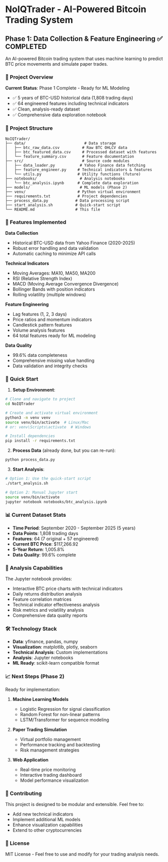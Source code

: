 # NoIQTrader - AI-Powered Bitcoin Trading System

## Phase 1: Data Collection & Feature Engineering ✅ COMPLETED

An AI-powered Bitcoin trading system that uses machine learning to predict BTC price movements and simulate paper trades.

### 🎯 Project Overview

**Current Status**: Phase 1 Complete - Ready for ML Modeling
- ✅ 5 years of BTC-USD historical data (1,808 trading days)
- ✅ 64 engineered features including technical indicators
- ✅ Clean, analysis-ready dataset
- ✅ Comprehensive data exploration notebook

### 📁 Project Structure

```
NoIQTrader/
├── data/                          # Data storage
│   ├── btc_raw_data.csv          # Raw BTC OHLCV data
│   ├── btc_featured_data.csv     # Processed dataset with features
│   └── feature_summary.csv       # Feature documentation
├── src/                          # Source code modules
│   ├── data_loader.py           # Yahoo Finance data fetching
│   ├── feature_engineer.py     # Technical indicators & features
│   └── utils.py                # Utility functions (future)
├── notebooks/                   # Analysis notebooks
│   └── btc_analysis.ipynb      # Complete data exploration
├── models/                      # ML models (Phase 2)
├── venv/                       # Python virtual environment
├── requirements.txt            # Project dependencies
├── process_data.py            # Data processing script
├── start_analysis.sh          # Quick-start script
└── README.md                  # This file
```

### 🔧 Features Implemented

**Data Collection**
- Historical BTC-USD data from Yahoo Finance (2020-2025)
- Robust error handling and data validation
- Automatic caching to minimize API calls

**Technical Indicators**
- Moving Averages: MA10, MA50, MA200
- RSI (Relative Strength Index)
- MACD (Moving Average Convergence Divergence)
- Bollinger Bands with position indicators
- Rolling volatility (multiple windows)

**Feature Engineering**
- Lag features (1, 2, 3 days)
- Price ratios and momentum indicators
- Candlestick pattern features
- Volume analysis features
- 64 total features ready for ML modeling

**Data Quality**
- 99.6% data completeness
- Comprehensive missing value handling
- Data validation and integrity checks

### 🚀 Quick Start

1. **Setup Environment**:
```bash
# Clone and navigate to project
cd NoIQTrader

# Create and activate virtual environment
python3 -m venv venv
source venv/bin/activate  # Linux/Mac
# or: venv\Scripts\activate  # Windows

# Install dependencies
pip install -r requirements.txt
```

2. **Process Data** (already done, but you can re-run):
```bash
python process_data.py
```

3. **Start Analysis**:
```bash
# Option 1: Use the quick-start script
./start_analysis.sh

# Option 2: Manual Jupyter start
source venv/bin/activate
jupyter notebook notebooks/btc_analysis.ipynb
```

### 📊 Current Dataset Stats

- **Time Period**: September 2020 - September 2025 (5 years)
- **Data Points**: 1,808 trading days
- **Features**: 64 (7 original + 57 engineered)
- **Current BTC Price**: $117,266.92
- **5-Year Return**: 1,005.8%
- **Data Quality**: 99.6% complete

### 🔬 Analysis Capabilities

The Jupyter notebook provides:
- Interactive BTC price charts with technical indicators
- Daily returns distribution analysis
- Feature correlation matrices
- Technical indicator effectiveness analysis
- Risk metrics and volatility analysis
- Comprehensive data quality reports

### 🛠 Technology Stack

- **Data**: yfinance, pandas, numpy
- **Visualization**: matplotlib, plotly, seaborn
- **Technical Analysis**: Custom implementations
- **Analysis**: Jupyter notebooks
- **ML Ready**: scikit-learn compatible format

### 📈 Next Steps (Phase 2)

Ready for implementation:
1. **Machine Learning Models**
   - Logistic Regression for signal classification
   - Random Forest for non-linear patterns
   - LSTM/Transformer for sequence modeling

2. **Paper Trading Simulation**
   - Virtual portfolio management
   - Performance tracking and backtesting
   - Risk management strategies

3. **Web Application**
   - Real-time price monitoring
   - Interactive trading dashboard
   - Model performance visualization

### 🤝 Contributing

This project is designed to be modular and extensible. Feel free to:
- Add new technical indicators
- Implement additional ML models
- Enhance visualization capabilities
- Extend to other cryptocurrencies

### 📜 License

MIT License - Feel free to use and modify for your trading analysis needs.
